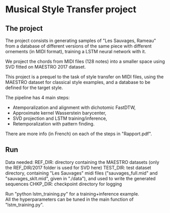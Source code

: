 # Musical Style Transfer project

## The project

The project consists in generating samples of "Les Sauvages, Rameau" from a database of different versions of the same piece with different ornements (in MIDI format), training a LSTM neural network with it.  

We project the chords from MIDI files (128 notes) into a smaller space using SVD fitted on MAESTRO 2017 dataset.  

This project is a prequel to the task of style transfer on MIDI files, using the MAESTRO dataset for classical style examples, and a database to be defined for the target style.  

The pipeline has 4 main steps:
* Atemporalization and alignment with dichotomic FastDTW,
* Approximate kernel Wasserstein barycenter,
* SVD projection and LSTM training/inference,
* Retemporalization with pattern finding.  

There are more info (in French) on each of the steps in "Rapport.pdf".  

## Run

Data needed:
REF_DIR: directory containing the MAESTRO datasets (only the REF_DIR/2017 folder is used for SVD here)
TEST_DIR: test dataset directory, containing "Les Sauvages" midi files ("sauvages_full.mid" and "sauvages_sklt.mid", given in "./data"), and used to write the generated sequences
CHKP_DIR: checkpoint directory for logging

Run "python lstm_training.py" for a training+inference example.  
All the hyperparameters can be tuned in the main function of "lstm_training.py".  
